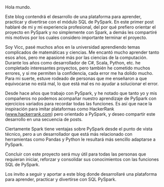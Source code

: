 Hola mundo.

Este blog contendrá el desarrollo de una plataforma para aprender, practicar y divertirse con el módulo SQL de PySpark. En este primer post hablaré de mi y mi experiencia profesional, del por qué prefiero orientar el proyecto en PySpark y no simplemente con Spark, a demás les compartiré mis motivos por los cuales considero importante terminar el proyecto.

Soy Vicc, pasé muchos años en la universidad aprendiendo temas complicados de matemáticas y ciencias. Me encantó mucho aprender tanto esos años, pero me apasioné más por las ciencias de la computación. Durante los años como desarrollador de C#, Scala, Python, etc. he completado interesantes proyectos, pero también he cometido muchos errores, y si me permiten la confidencia, cada error me ha dolido mucho. Para mi suerte, estuve rodeado de personas que me enseñaron a que equivocarse no está mal, lo que está mal es no ayudar a solucionar el error.

Desde hace años que trabajo con PySpark, y he notado que tanto yo y mis compañeros no podemos acompañar nuestro aprendizaje de PySpark con ejercicios variados para recordar todas las funciones. Es así que nace la inspiración para imitar plataformas como HackerRank (www.hackerrank.com) pero orientado a PySpark, y deseo compartir este desarrollo en una secuencia de posts.

Ciertamente Spark tiene ventajas sobre PySpark desde el punto de vista técnico, pero a un desarrollador que está más relacionado con herramientas como Pandas y Python le resultará más sencillo adaptarse a PySpark.

Concluir con este proyecto será muy útil para todas las personas que requieran iniciar, reforzar y consolidar sus conocimientos con las funciones SQL de PySpark.

Los invito a seguir y aportar a este blog donde desarrollaré una plataforma para aprender, practicar y divertirse con SQL PySpark.
